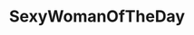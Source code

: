 ---
title: SexyWomanOfTheDay
crosslinks:
- livven
- circlejerk
- tightdresses
- Rihanna
- Zendaya
---